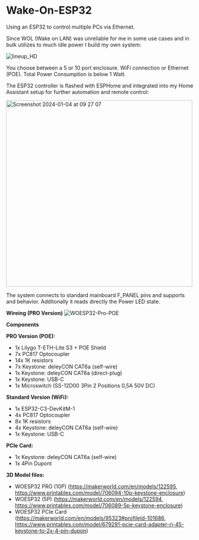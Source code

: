 # Wake-On-ESP32
Using an ESP32 to control multiple PCs via Ethernet.

Since WOL (Wake on LAN) was unreliable for me in some use cases and in bulk utilizes to much idle power I build my own system:

![lineup_HD](https://github.com/pixelwave/Wake-On-ESP32/assets/19491804/33a46f0b-b632-4d54-8717-afaebc8437ef)

You choose between a 5 or 10 port enclosure. WiFi connection or Ethernet (POE). Total Power Consumption is below 1 Watt.

The ESP32 controller is flashed with ESPHome and integrated into my Home Assistant setup for further automation and remote control:

<img width="501" alt="Screenshot 2024-01-04 at 09 27 07" src="https://github.com/pixelwave/Wake-On-ESP32/assets/19491804/090095f4-51db-453c-ae6c-5c5cf84123a4">

The system connects to standard mainboard F_PANEL pins and supports <shortpress> and <longpress> behavior. Additonally it reads directly the Power LED state. 

**Wireing (PRO Version)**
![WOESP32-Pro-POE](https://github.com/pixelwave/Wake-On-ESP32/assets/19491804/a4989e78-f4bb-4191-9037-2a1411423622)

**Components**

**PRO Version (POE):**
- 1x Lilygo T-ETH-Lite S3 + POE Shield
- 7x PC817 Optocoupler
- 14x 1K resistors
- 7x Keystone: deleyCON CAT6a (self-wire)
- 1x Keystone: deleyCON CAT6a (direct-plug)
- 1x Keystone: USB-C
- 1x Microswitch (SS-12D00 3Pin 2 Positions 0,5A 50V DC)

**Standard Version (WiFi):**
- 1x ESP32-C3-DevKitM-1
- 4x PC817 Optocoupler
- 8x 1K resistors
- 4x Keystone: deleyCON CAT6a (self-wire)
- 1x Keystone: USB-C

**PCIe Card:**
- 1x Keystone: deleyCON CAT6a (self-wire)
- 1x 4Pin Dupont
  
**3D Model files:**
- WOESP32 PRO (10P) (https://makerworld.com/en/models/122595, https://www.printables.com/model/706094-10p-keystone-enclosure)
- WOESP32 (5P) (https://makerworld.com/en/models/122594, https://www.printables.com/model/706089-5p-keystone-enclosure)
- WOESP32 PCIe Card (https://makerworld.com/en/models/95323#profileId-101686, https://www.printables.com/model/679291-pcie-card-adapter-rj-45-keystone-to-2x-4-pin-dupon)

